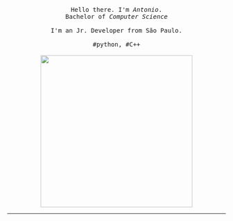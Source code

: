 
<p align="center">
  <br>
  <br>
  <br>
  <samp>Hello there. I'm <em>Antonio</em>. <br>Bachelor of <em>Computer Science</em><br><br> I'm an Jr. Developer from São Paulo.<br><br>#python, #C++</samp>
  <br>
  <br>
  <img src="https://media.giphy.com/media/rN7YEOsLbeJPogHQhr/giphy.gif" width="350" />
</p>

------------


